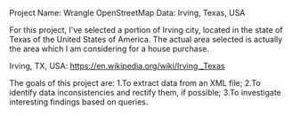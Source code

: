 Project Name: Wrangle OpenStreetMap Data: Irving, Texas, USA

For this project, I've selected a portion of Irving city, located in the state of Texas of the United States of America. The actual area selected is actually the area which I am considering for a house purchase. 

Irving, TX, USA: https://en.wikipedia.org/wiki/Irving,_Texas 

The goals of this project are:
1.To extract data from an XML file;
2.To identify data inconsistencies and rectify them, if possible;
3.To investigate interesting findings based on queries. 
